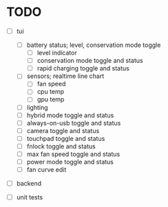# TODO

- [ ] tui
  - [ ] battery status; level, conservation mode toggle
    - [ ] level indicator
    - [ ] conservation mode toggle and status
    - [ ] rapid charging toggle and status
  - [ ] sensors; realtime line chart
    - [ ] fan speed
    - [ ] cpu temp
    - [ ] gpu temp
  - [ ] lighting
  - [ ] hybrid mode toggle and status
  - [ ] always-on-usb toggle and status
  - [ ] camera toggle and status
  - [ ] touchpad toggle and status
  - [ ] fnlock toggle and status
  - [ ] max fan speed toggle and status
  - [ ] power mode toggle and status
  - [ ] fan curve edit

- [ ] backend

- [ ] unit tests
